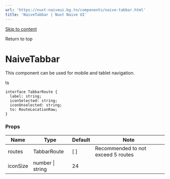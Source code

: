 ```yaml
---
url: 'https://nuxt-naiveui.bg.tn/components/naive-tabbar.html'
title: 'NaiveTabbar | Nuxt Naive UI'
---
```


[Skip to content](https://nuxt-naiveui.bg.tn/components/naive-tabbar.html#VPContent)

Return to top

# NaiveTabbar [​](https://nuxt-naiveui.bg.tn/components/naive-tabbar.html#naivetabbar)

This component can be used for mobile and tablet navigation.

ts

```
interface TabbarRoute {
  label: string;
  iconSelected: string;
  iconUnselected: string;
  to: RouteLocationRaw;
}
```

### Props [​](https://nuxt-naiveui.bg.tn/components/naive-tabbar.html#props)

| **Name** | **Type**         | **Default** | **Note**                           |
| -------- | ---------------- | ----------- | ---------------------------------- |
| routes   | TabbarRoute      | \[ \]       | Recommended to not exceed 5 routes |
| iconSize | number \| string | 24          |                                    |
